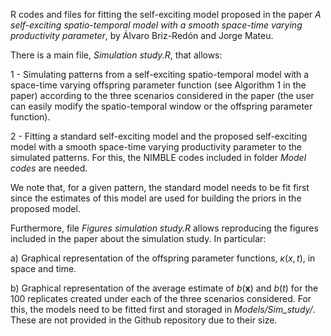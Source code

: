 R codes and files for fitting the self-exciting model proposed in the paper *A self-exciting spatio-temporal model with a smooth space-time varying productivity parameter*, by Álvaro Briz-Redón and Jorge Mateu.

There is a main file, *Simulation study.R*, that allows:

1 - Simulating patterns from a self-exciting spatio-temporal model with a space-time varying offspring parameter function (see Algorithm 1 in the paper) according to the three scenarios considered in the paper (the user can easily modify the spatio-temporal window or the offspring parameter function).

2 - Fitting a standard self-exciting model and the proposed self-exciting model with a smooth space-time varying productivity parameter to the simulated patterns. For this, the NIMBLE codes included in folder *Model codes* are needed.

We note that, for a given pattern, the standard model needs to be fit first since the estimates of this model are used for building the priors in the proposed model.

Furthermore, file *Figures simulation study.R* allows reproducing the figures included in the paper about the simulation study. In particular:

a) Graphical representation of the offspring parameter functions, $\kappa(x,t)$, in space and time.

b) Graphical representation of the average estimate of $b(\boldsymbol{x})$ and $b(t)$ for the 100 replicates created under each of the three scenarios considered. For this, the models need to be fitted first and storaged in *Models/Sim_study/*. These are not provided in the Github repository due to their size.
